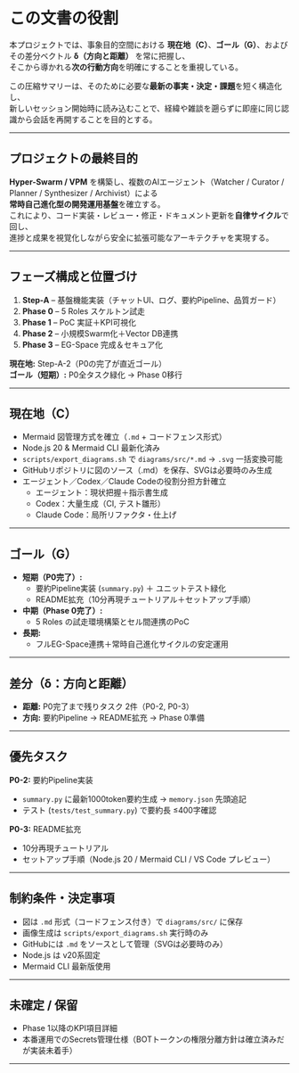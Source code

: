 # この文書の役割
本プロジェクトでは、事象目的空間における **現在地（C）**、**ゴール（G）**、およびその差分ベクトル **δ（方向と距離）** を常に把握し、  
そこから導かれる**次の行動方向**を明確にすることを重視している。

この圧縮サマリーは、そのために必要な**最新の事実・決定・課題**を短く構造化し、  
新しいセッション開始時に読み込むことで、経緯や雑談を遡らずに即座に同じ認識から会話を再開することを目的とする。

---

## プロジェクトの最終目的
**Hyper-Swarm / VPM** を構築し、複数のAIエージェント（Watcher / Curator / Planner / Synthesizer / Archivist）による  
**常時自己進化型の開発運用基盤**を確立する。  
これにより、コード実装・レビュー・修正・ドキュメント更新を**自律サイクル**で回し、  
進捗と成果を視覚化しながら安全に拡張可能なアーキテクチャを実現する。

---

## フェーズ構成と位置づけ
1. **Step-A** – 基盤機能実装（チャットUI、ログ、要約Pipeline、品質ガード）  
2. **Phase 0** – 5 Roles スケルトン試走  
3. **Phase 1** – PoC 実証＋KPI可視化  
4. **Phase 2** – 小規模Swarm化＋Vector DB連携  
5. **Phase 3** – EG-Space 完成＆セキュア化

**現在地:** Step-A-2（P0の完了が直近ゴール）  
**ゴール（短期）:** P0全タスク緑化 → Phase 0移行

---

## 現在地（C）
- Mermaid 図管理方式を確立（`.md` + コードフェンス形式）  
- Node.js 20 & Mermaid CLI 最新化済み  
- `scripts/export_diagrams.sh` で `diagrams/src/*.md` → `.svg` 一括変換可能  
- GitHubリポジトリに図のソース（.md）を保存、SVGは必要時のみ生成  
- エージェント／Codex／Claude Codeの役割分担方針確立  
  - エージェント：現状把握＋指示書生成  
  - Codex：大量生成（CI, テスト雛形）  
  - Claude Code：局所リファクタ・仕上げ

---

## ゴール（G）
- **短期（P0完了）:**  
  - 要約Pipeline実装 (`summary.py`) ＋ ユニットテスト緑化  
  - README拡充（10分再現チュートリアル＋セットアップ手順）  
- **中期（Phase 0完了）:**  
  - 5 Roles の試走環境構築とセル間連携のPoC  
- **長期:**  
  - フルEG-Space連携＋常時自己進化サイクルの安定運用

---

## 差分（δ：方向と距離）
- **距離:** P0完了まで残りタスク 2件（P0-2, P0-3）  
- **方向:** 要約Pipeline → README拡充 → Phase 0準備

---

## 優先タスク
**P0-2:** 要約Pipeline実装  
- `summary.py` に最新1000token要約生成 → `memory.json` 先頭追記  
- テスト (`tests/test_summary.py`) で要約長 ≤400字確認

**P0-3:** README拡充  
- 10分再現チュートリアル  
- セットアップ手順（Node.js 20 / Mermaid CLI / VS Code プレビュー）

---

## 制約条件・決定事項
- 図は `.md` 形式（コードフェンス付き）で `diagrams/src/` に保存  
- 画像生成は `scripts/export_diagrams.sh` 実行時のみ  
- GitHubには `.md` をソースとして管理（SVGは必要時のみ）  
- Node.js は v20系固定  
- Mermaid CLI 最新版使用

---

## 未確定 / 保留
- Phase 1以降のKPI項目詳細  
- 本番運用でのSecrets管理仕様（BOTトークンの権限分離方針は確立済みだが実装未着手）

---
